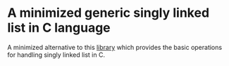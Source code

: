 # A minimized generic singly linked list in C language
A minimized alternative to this <a href="https://github.com/mfc0d1ng/Generic-singly-linked-list-in-C-language">library</a> which provides the basic operations for handling singly linked list in C.
